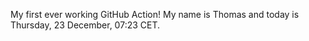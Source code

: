 My first ever working GitHub Action!
My name is Thomas and today is Thursday, 23 December, 07:23 CET. 
